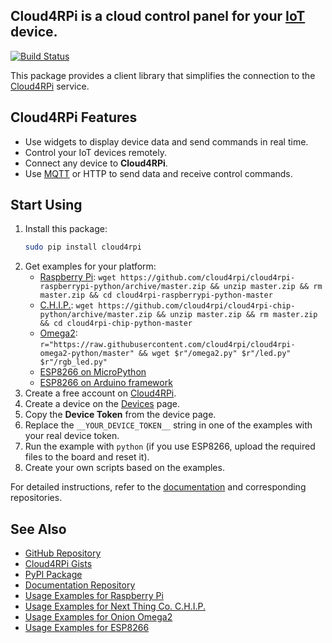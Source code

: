 **Cloud4RPi** is a cloud control panel for your [IoT](https://en.wikipedia.org/wiki/Internet_of_things) device.
-----
[![Build Status](https://travis-ci.org/cloud4rpi/cloud4rpi.svg?branch=master)](https://travis-ci.org/cloud4rpi/cloud4rpi)

This package provides a client library that simplifies the connection to the [Cloud4RPi](https://cloud4rpi.io/) service.


## Cloud4RPi Features

- Use widgets to display device data and send commands in real time.
- Control your IoT devices remotely.
- Connect any device to **Cloud4RPi**.
- Use [MQTT](https://pypi.python.org/pypi/paho-mqtt) or HTTP to send data and receive control commands.

## Start Using

1. Install this package:
    ```bash
    sudo pip install cloud4rpi
    ```
1. Get examples for your platform:
    - [Raspberry Pi](https://github.com/cloud4rpi/cloud4rpi-raspberrypi-python): `wget https://github.com/cloud4rpi/cloud4rpi-raspberrypi-python/archive/master.zip && unzip master.zip && rm master.zip && cd cloud4rpi-raspberrypi-python-master`
    - [C.H.I.P.](https://github.com/cloud4rpi/cloud4rpi-chip-python): `wget https://github.com/cloud4rpi/cloud4rpi-chip-python/archive/master.zip && unzip master.zip && rm master.zip && cd cloud4rpi-chip-python-master`
    - [Omega2](https://github.com/cloud4rpi/cloud4rpi-omega2-python): `r="https://raw.githubusercontent.com/cloud4rpi/cloud4rpi-omega2-python/master" && wget $r"/omega2.py" $r"/led.py" $r"/rgb_led.py"`
    - [ESP8266 on MicroPython](https://github.com/cloud4rpi/cloud4rpi-esp8266-micropython)
    - [ESP8266 on Arduino framework](https://github.com/cloud4rpi/cloud4rpi-esp-arduino)
1. Create a free account on [Cloud4RPi](https://cloud4rpi.io).
2. Create a device on the [Devices](https://cloud4rpi.io/devices) page.
3. Copy the **Device Token** from the device page.
4. Replace the `__YOUR_DEVICE_TOKEN__` string in one of the examples with your real device token.
5. Run the example with `python` (if you use ESP8266, upload the required files to the board and reset it).
6. Create your own scripts based on the examples.

For detailed instructions, refer to the [documentation](http://docs.cloud4rpi.io/) and corresponding repositories.

## See Also

* [GitHub Repository](https://github.com/cloud4rpi/cloud4rpi/)
* [Cloud4RPi Gists](https://gist.github.com/c4r-gists)
* [PyPI Package](https://pypi.python.org/pypi/cloud4rpi)
* [Documentation Repository](https://github.com/cloud4rpi/docs)
* [Usage Examples for Raspberry Pi](https://github.com/cloud4rpi/cloud4rpi-raspberrypi-python)
* [Usage Examples for Next Thing Co. C.H.I.P.](https://github.com/cloud4rpi/cloud4rpi-chip-python)
* [Usage Examples for Onion Omega2](https://github.com/cloud4rpi/cloud4rpi-omega2-python)
* [Usage Examples for ESP8266](https://github.com/cloud4rpi/cloud4rpi-esp8266-micropython)
